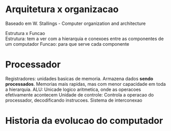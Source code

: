 # Arquitetura x organizacao

Baseado em W. Stallings - Computer organization and architecture

Estrutura x Funcao  
Estrutura: tem a ver com a hierarquia e conexoes entre as componentes de um computador
Funcao: para que serve cada componente

# Processador

Registradores: unidades basicas de memoria. Armazena dados **sendo processados**. Memorias mais rapidas, mas com menor capacidade em toda a hierarquia.
ALU: Unicade logico aritmetica, onde as operacoes efetivamente acontecem
Unidade de controle: Controla a operacao do processador, decodificando instrucoes.
Sistema de interconexao

# Historia da evolucao do computador